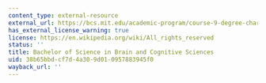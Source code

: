 ```yaml
---
content_type: external-resource
external_url: https://bcs.mit.edu/academic-program/course-9-degree-chart
has_external_license_warning: true
license: https://en.wikipedia.org/wiki/All_rights_reserved
status: ''
title: Bachelor of Science in Brain and Cognitive Sciences
uid: 38b65bbd-cf7d-4a30-9d01-0957883945f0
wayback_url: ''
---
```

